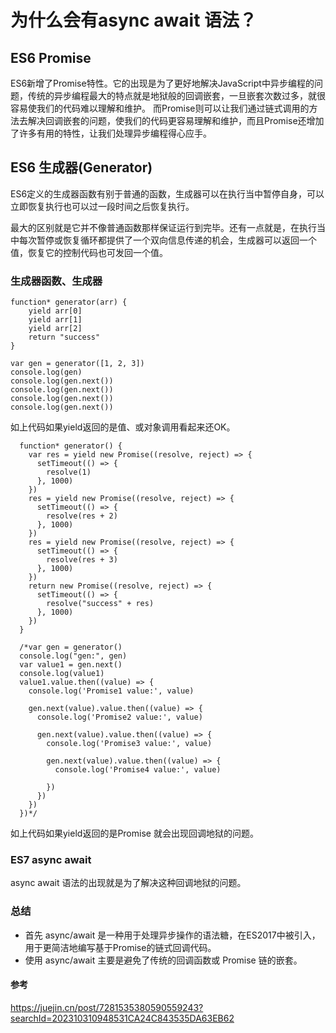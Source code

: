 # 为什么会有async await 语法？

## ES6 Promise

ES6新增了Promise特性。它的出现是为了更好地解决JavaScript中异步编程的问题，传统的异步编程最大的特点就是地狱般的回调嵌套，一旦嵌套次数过多，就很容易使我们的代码难以理解和维护。
而Promise则可以让我们通过链式调用的方法去解决回调嵌套的问题，使我们的代码更容易理解和维护，而且Promise还增加了许多有用的特性，让我们处理异步编程得心应手。

## ES6 生成器(Generator)

ES6定义的生成器函数有别于普通的函数，生成器可以在执行当中暂停自身，可以立即恢复执行也可以过一段时间之后恢复执行。

最大的区别就是它并不像普通函数那样保证运行到完毕。还有一点就是，在执行当中每次暂停或恢复循环都提供了一个双向信息传递的机会，生成器可以返回一个值，恢复它的控制代码也可发回一个值。

### 生成器函数、生成器

```
function* generator(arr) {
    yield arr[0]
    yield arr[1]
    yield arr[2]
    return "success"
}

var gen = generator([1, 2, 3])
console.log(gen)
console.log(gen.next())
console.log(gen.next())
console.log(gen.next())
console.log(gen.next())
```

如上代码如果yield返回的是值、或对象调用看起来还OK。


```
  function* generator() {
    var res = yield new Promise((resolve, reject) => {
      setTimeout(() => {
        resolve(1)
      }, 1000)
    })
    res = yield new Promise((resolve, reject) => {
      setTimeout(() => {
        resolve(res + 2)
      }, 1000)
    })
    res = yield new Promise((resolve, reject) => {
      setTimeout(() => {
        resolve(res + 3)
      }, 1000)
    })
    return new Promise((resolve, reject) => {
      setTimeout(() => {
        resolve("success" + res)
      }, 1000)
    })
  }

  /*var gen = generator()
  console.log("gen:", gen)
  var value1 = gen.next()
  console.log(value1)
  value1.value.then((value) => {
    console.log('Promise1 value:', value)

    gen.next(value).value.then((value) => {
      console.log('Promise2 value:', value)

      gen.next(value).value.then((value) => {
        console.log('Promise3 value:', value)

        gen.next(value).value.then((value) => {
          console.log('Promise4 value:', value)

        })
      })
    })
  })*/
```

如上代码如果yield返回的是Promise 就会出现回调地狱的问题。

### ES7 async await

async await 语法的出现就是为了解决这种回调地狱的问题。

### 总结

* 首先 async/await 是一种用于处理异步操作的语法糖，在ES2017中被引入，用于更简洁地编写基于Promise的链式回调代码。
* 使用 async/await 主要是避免了传统的回调函数或 Promise 链的嵌套。

#### 参考

https://juejin.cn/post/7281535380590559243?searchId=202310310948531CA24C843535DA63EB62